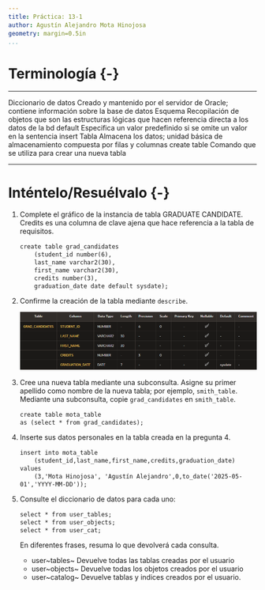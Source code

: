 ```yaml
---
title: Práctica: 13-1
author: Agustín Alejandro Mota Hinojosa
geometry: margin=0.5in
...
```


# Terminología {-}

  ---------------------- ---------------------------------------------------
  Diccionario de datos   Creado y mantenido por el servidor de Oracle;
                         contiene información sobre la base de datos
  Esquema                Recopilación de objetos que son las estructuras
                         lógicas que hacen referencia directa a los datos
                         de la bd
  default                Especifica un valor predefinido si se omite un
                         valor en la sentencia insert
  Tabla                  Almacena los datos; unidad básica de
                         almacenamiento compuesta por filas y columnas
  create table           Comando que se utiliza para crear una nueva tabla
  ---------------------- ---------------------------------------------------

# Inténtelo/Resuélvalo {-}

1.  Complete el gráfico de la instancia de tabla GRADUATE CANDIDATE.
    Credits es una columna de clave ajena que hace referencia a la tabla
    de requisitos.

    ``` {.sql}
    create table grad_candidates
        (student_id number(6),
        last_name varchar2(30),
        first_name varchar2(30),
        credits number(3),
        graduation_date date default sysdate);
    ```

2.  Confirme la creación de la tabla mediante `describe`.

    ![grad_candidates](./resources/t_grad_candidates.png)

3.  Cree una nueva tabla mediante una subconsulta. Asigne su primer
    apellido como nombre de la nueva tabla; por ejemplo, `smith_table`.
    Mediante una subconsulta, copie `grad_candidates` en `smith_table`.

    ``` {.sql}
    create table mota_table
    as (select * from grad_candidates);
    ```

4.  Inserte sus datos personales en la tabla creada en la pregunta 4.

    ``` {.sql}
    insert into mota_table
        (student_id,last_name,first_name,credits,graduation_date)
    values
        (3,'Mota Hinojosa', 'Agustín Alejandro',0,to_date('2025-05-01','YYYY-MM-DD'));
    ```

5.  Consulte el diccionario de datos para cada uno:

    ``` {.sql}
    select * from user_tables;
    select * from user_objects;
    select * from user_cat;
    ```

    En diferentes frases, resuma lo que devolverá cada consulta.

      - user~tables~   Devuelve todas las tablas creadas por el usuario
      - user~objects~   Devuelve todas los objetos creados por el usuario
      - user~catalog~   Devuelve tablas y indices creados por el usuario.
